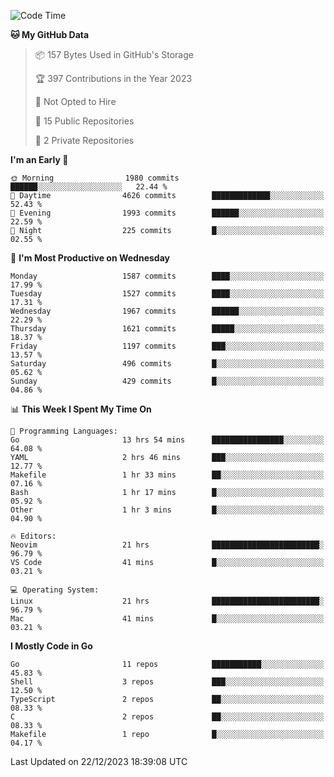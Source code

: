 <!--START_SECTION:waka-->
![Code Time](http://img.shields.io/badge/Code%20Time-296%20hrs%203%20mins-blue)

**🐱 My GitHub Data** 

> 📦 157 Bytes Used in GitHub's Storage 
 > 
> 🏆 397 Contributions in the Year 2023
 > 
> 🚫 Not Opted to Hire
 > 
> 📜 15 Public Repositories 
 > 
> 🔑 2 Private Repositories 
 > 
**I'm an Early 🐤** 

```text
🌞 Morning                1980 commits        ██████░░░░░░░░░░░░░░░░░░░   22.44 % 
🌆 Daytime                4626 commits        █████████████░░░░░░░░░░░░   52.43 % 
🌃 Evening                1993 commits        ██████░░░░░░░░░░░░░░░░░░░   22.59 % 
🌙 Night                  225 commits         █░░░░░░░░░░░░░░░░░░░░░░░░   02.55 % 
```
📅 **I'm Most Productive on Wednesday** 

```text
Monday                   1587 commits        ████░░░░░░░░░░░░░░░░░░░░░   17.99 % 
Tuesday                  1527 commits        ████░░░░░░░░░░░░░░░░░░░░░   17.31 % 
Wednesday                1967 commits        ██████░░░░░░░░░░░░░░░░░░░   22.29 % 
Thursday                 1621 commits        █████░░░░░░░░░░░░░░░░░░░░   18.37 % 
Friday                   1197 commits        ███░░░░░░░░░░░░░░░░░░░░░░   13.57 % 
Saturday                 496 commits         █░░░░░░░░░░░░░░░░░░░░░░░░   05.62 % 
Sunday                   429 commits         █░░░░░░░░░░░░░░░░░░░░░░░░   04.86 % 
```


📊 **This Week I Spent My Time On** 

```text
💬 Programming Languages: 
Go                       13 hrs 54 mins      ████████████████░░░░░░░░░   64.08 % 
YAML                     2 hrs 46 mins       ███░░░░░░░░░░░░░░░░░░░░░░   12.77 % 
Makefile                 1 hr 33 mins        ██░░░░░░░░░░░░░░░░░░░░░░░   07.16 % 
Bash                     1 hr 17 mins        █░░░░░░░░░░░░░░░░░░░░░░░░   05.92 % 
Other                    1 hr 3 mins         █░░░░░░░░░░░░░░░░░░░░░░░░   04.90 % 

🔥 Editors: 
Neovim                   21 hrs              ████████████████████████░   96.79 % 
VS Code                  41 mins             █░░░░░░░░░░░░░░░░░░░░░░░░   03.21 % 

💻 Operating System: 
Linux                    21 hrs              ████████████████████████░   96.79 % 
Mac                      41 mins             █░░░░░░░░░░░░░░░░░░░░░░░░   03.21 % 
```

**I Mostly Code in Go** 

```text
Go                       11 repos            ███████████░░░░░░░░░░░░░░   45.83 % 
Shell                    3 repos             ███░░░░░░░░░░░░░░░░░░░░░░   12.50 % 
TypeScript               2 repos             ██░░░░░░░░░░░░░░░░░░░░░░░   08.33 % 
C                        2 repos             ██░░░░░░░░░░░░░░░░░░░░░░░   08.33 % 
Makefile                 1 repo              █░░░░░░░░░░░░░░░░░░░░░░░░   04.17 % 
```




 Last Updated on 22/12/2023 18:39:08 UTC
<!--END_SECTION:waka-->
